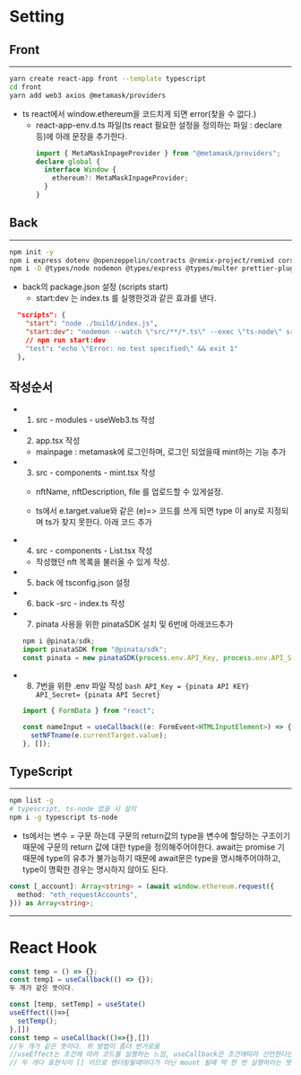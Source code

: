 # Setting

## Front

---

```bash
yarn create react-app front --template typescript
cd front
yarn add web3 axios @metamask/providers
```

- ts react에서 window.ethereum을 코드치게 되면 error(찾을 수 없다.)
  - react-app-env.d.ts 파일(ts react 필요한 설정을 정의하는 파일 : declare 등)에 아래 문장을 추가한다.
    ```ts
    import { MetaMaskInpageProvider } from "@metamask/providers";
    declare global {
      interface Window {
        ethereum?: MetaMaskInpageProvider;
      }
    }
    ```

## Back

---

```bash
npm init -y
npm i express dotenv @openzeppelin/contracts @remix-project/remixd cors multer
npm i -D @types/node nodemon @types/express @types/multer prettier-plugin-solidity tsconfig-paths

```

- back의 package.json 설정 (scripts start)
  - start:dev 는 index.ts 를 실행한것과 같은 효과를 낸다.

```json
  "scripts": {
    "start": "node ./build/index.js",
    "start:dev": "nodemon --watch \"src/**/*.ts\" --exec \"ts-node\" src/index.ts",
    // npm run start:dev
    "test": "echo \"Error: no test specified\" && exit 1"
  },

```

## 작성순서

- 1. src - modules - useWeb3.ts 작성

- 2. app.tsx 작성

  - mainpage : metamask에 로그인하며, 로그인 되었을때 mint하는 기능 추가

- 3. src - components - mint.tsx 작성

  - nftName, nftDescription, file 를 업로드할 수 있게설정.

  - ts에서 e.target.value와 같은 (e)=> 코드를 쓰게 되면 type 이 any로 지정되며 ts가 찾지 못한다. 아래 코드 추가

- 4. src - components - List.tsx 작성

  - 작성했던 nft 목록을 불러올 수 있게 작성.

- 5. back 에 tsconfig.json 설정

- 6. back -src - index.ts 작성

- 7. pinata 사용을 위한 pinataSDK 설치 및 6번에 아래코드추가
  ```ts
  npm i @pinata/sdk;
  import pinataSDK from "@pinata/sdk";
  const pinata = new pinataSDK(process.env.API_Key, process.env.API_Secret);
  ```
- 8. 7번을 위한 .env 파일 작성
     `bash
      API_Key = {pinata API KEY}
      API_Secret= {pinata API Secret}
`

  ```ts
  import { FormData } from "react";

  const nameInput = useCallback((e: FormEvent<HTMLInputElement>) => {
    setNFTname(e.currentTarget.value);
  }, []);
  ```

## TypeScript

---

```bash
npm list -g
# typescript, ts-node 없을 시 설치
npm i -g typescript ts-node
```

- ts에서는 변수 = 구문 하는데 구문의 return값의 type을 변수에 할당하는 구조이기때문에 구문의 return 값에 대한 type을 정의해주어야한다. await는 promise 기 때문에 type의 유추가 불가능하기 때문에 await문은 type을 명시해주어야하고, type이 명확한 경우는 명시하지 않아도 된다.

```ts
const [_account]: Array<string> = (await window.ethereum.request({
  method: "eth_requestAccounts",
})) as Array<string>;
```

---

# React Hook

```ts
const temp = () => {};
const temp1 = useCallback(() => {});
두 개가 같은 뜻이다.

const [temp, setTemp] = useState()
useEffect(()=>{
  setTemp();
},[])
const temp = useCallback(()=>{},[])
//두 개가 같은 뜻이다. 위 방법이 좀더 번거로움
//useEffect는 조건에 따라 코드를 실행하는 느낌, useCallback은 조건에따라 선언한다는 느낌
// 두 개다 표현식이 [] 이므로 렌더링될때마다가 아닌 mount 될때 딱 한 번 실행하라는 뜻.
```

